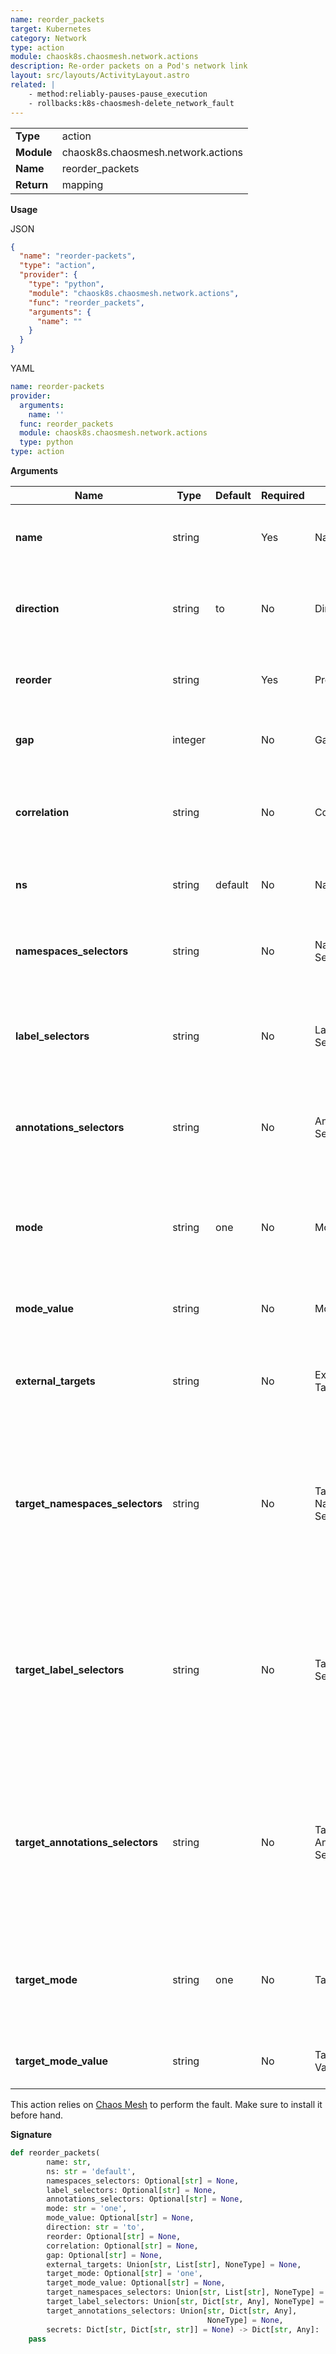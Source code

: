 ```yaml
---
name: reorder_packets
target: Kubernetes
category: Network
type: action
module: chaosk8s.chaosmesh.network.actions
description: Re-order packets on a Pod's network link
layout: src/layouts/ActivityLayout.astro
related: |
    - method:reliably-pauses-pause_execution
    - rollbacks:k8s-chaosmesh-delete_network_fault
---
```


|            |                       |
| ---------- | --------------------- |
| **Type**   | action                |
| **Module** | chaosk8s.chaosmesh.network.actions |
| **Name**   | reorder_packets           |
| **Return** | mapping                  |

**Usage**

JSON

```json
{
  "name": "reorder-packets",
  "type": "action",
  "provider": {
    "type": "python",
    "module": "chaosk8s.chaosmesh.network.actions",
    "func": "reorder_packets",
    "arguments": {
      "name": ""
    }
  }
}
```

YAML

```yaml
name: reorder-packets
provider:
  arguments:
    name: ''
  func: reorder_packets
  module: chaosk8s.chaosmesh.network.actions
  type: python
type: action
```

**Arguments**

| Name               | Type   | Default | Required | Title          | Description                                    |
| ------------------ | ------ | ------- | -------- | -------------- | ---------------------------------------------- |
| **name**           | string |         | Yes       | Name           | A unique name to identify this particular fault  |
| **direction** | string |  to   | No       | Direction | Which direction to apply the reordering:  `from`, `to` or `both`    |
| **reorder** | string |     | Yes       | Probability | Probability to reordering between 0 and 1.0    |
| **gap** | integer |     | No       | Gap | Gap before reordering between 0 and 100    |
| **correlation** | string |     | No       | Correlation | How much correlation compared to the previous reordering. Between 0 and 100    |
| **ns** | string | default    | No       | Namespace | Namespace where to apply the fault      |
| **namespaces_selectors** | string |  | No       | Namespaces Selectors | Comma-separated list of namespaces to scope the fault to      |
| **label_selectors** | string |  | No       | Label Selectors | Comma-separated list of key=value pairs to scope the fault to      |
| **annotations_selectors** | string |  | No       | Annotation Selectors | Comma-separated list of key=value pairs to scope the fault to      |
| **mode** | string | one    | No       | Mode | Mode of fault injection: `one`, `all`, `fixed`, `fixed-percent`, `random-max-percent`     |
| **mode_value** | string |     | No       | Mode Value | Value depending on the mode above    |
| **external_targets** | string |     | No       | External Targets | IPv4 or domain targetted by the fault when direction is set to "to"   |
| **target_namespaces_selectors** | string |  | No       | Target Namespaces Selectors | Comma-separated list of namespaces to scope the fault to the right target pod. Only works when direction is set to `both` or `from`     |
| **target_label_selectors** | string |  | No       | Target Label Selectors | Comma-separated list of key=value pairs to scope the network fault to the right target pod. Only works when direction is set to `both` or `from`     |
| **target_annotations_selectors** | string |  | No       | Target Annotation Selectors | Comma-separated list of key=value pairs to scope the fault to the right target pod. Only works when direction is set to `both` or `from`      |
| **target_mode** | string | one    | No       | Target Mode | Target Mode of fault injection: `one`, `all`, `fixed`, `fixed-percent`, `random-max-percent`     |
| **target_mode_value** | string |     | No       | Target Mode Value | Value depending on the mode above    |

This action relies on [Chaos Mesh](https://chaos-mesh.org/docs/simulate-network-chaos-on-kubernetes/)
to perform the fault. Make sure to install it before hand.

**Signature**

```python
def reorder_packets(
        name: str,
        ns: str = 'default',
        namespaces_selectors: Optional[str] = None,
        label_selectors: Optional[str] = None,
        annotations_selectors: Optional[str] = None,
        mode: str = 'one',
        mode_value: Optional[str] = None,
        direction: str = 'to',
        reorder: Optional[str] = None,
        correlation: Optional[str] = None,
        gap: Optional[str] = None,
        external_targets: Union[str, List[str], NoneType] = None,
        target_mode: Optional[str] = 'one',
        target_mode_value: Optional[str] = None,
        target_namespaces_selectors: Union[str, List[str], NoneType] = None,
        target_label_selectors: Union[str, Dict[str, Any], NoneType] = None,
        target_annotations_selectors: Union[str, Dict[str, Any],
                                            NoneType] = None,
        secrets: Dict[str, Dict[str, str]] = None) -> Dict[str, Any]:
    pass
```
